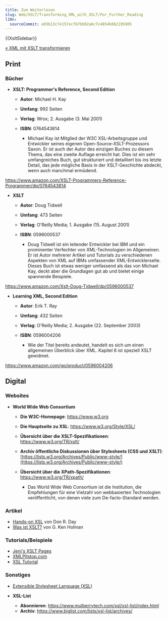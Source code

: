 ```yaml
---
title: Zum Weiterlesen
slug: Web/XSLT/Transforming_XML_with_XSLT/For_Further_Reading
l10n:
  sourceCommit: e03b13c7e157ec7b7bb02a6c7c4854b862195905
---
```


{{XsltSidebar}}

[« XML mit XSLT transformieren](/de/docs/Web/XSLT/Transforming_XML_with_XSLT)

## Print

### Bücher

- **XSLT: Programmer's Reference, Second Edition**

  - **Autor**: Michael H. Kay
  - **Umfang**: 992 Seiten
  - **Verlag**: Wrox; 2. Ausgabe (3. Mai 2001)
  - **ISBN**: 0764543814

    - Michael Kay ist Mitglied der W3C XSL-Arbeitsgruppe und Entwickler seines eigenen Open-Source-XSLT-Prozessors Saxon. Er ist auch der Autor des einzigen Buches zu diesem Thema, das eine zweite Auflage erreicht hat. Dies ist ein sehr umfangreiches Buch, gut strukturiert und detailliert bis ins letzte Detail, das jede mögliche Basis in der XSLT-Geschichte abdeckt, wenn auch manchmal ermüdend.

<https://www.amazon.com/XSLT-Programmers-Reference-Programmer/dp/0764543814>

- **XSLT**

  - **Autor**: Doug Tidwell
  - **Umfang**: 473 Seiten
  - **Verlag**: O'Reilly Media; 1. Ausgabe (15. August 2001)
  - **ISBN**: 0596000537

    - Doug Tidwell ist ein leitender Entwickler bei IBM und ein prominenter Verfechter von XML-Technologien im Allgemeinen. Er ist Autor mehrerer Artikel und Tutorials zu verschiedenen Aspekten von XML auf IBMs umfassender XML-Entwicklerseite. Dieses Buch ist etwas weniger umfassend als das von Michael Kay, deckt aber die Grundlagen gut ab und bietet einige spannende Beispiele.

<https://www.amazon.com/Xslt-Doug-Tidwell/dp/0596000537>

- **Learning XML, Second Edition**

  - **Autor**: Erik T. Ray
  - **Umfang**: 432 Seiten
  - **Verlag**: O'Reilly Media; 2. Ausgabe (22. September 2003)
  - **ISBN**: 0596004206

    - Wie der Titel bereits andeutet, handelt es sich um einen allgemeinen Überblick über XML. Kapitel 6 ist speziell XSLT gewidmet.

<https://www.amazon.com/gp/product/0596004206>

## Digital

### Websites

- **World Wide Web Consortium**

  - **Die W3C-Homepage**: <https://www.w3.org>
  - **Die Hauptseite zu XSL**: <https://www.w3.org/Style/XSL/>
  - **Übersicht über die XSLT-Spezifikationen**: <https://www.w3.org/TR/xslt/>
  - **Archiv öffentliche Diskussionen über Stylesheets (CSS und XSLT)**: [https://lists.w3.org/Archives/Public/www-style/](https://lists.w3.org/Archives/Public/www-style/)
  - **Übersicht über die XPath-Spezifikationen**: <https://www.w3.org/TR/xpath/>

    - Das World Wide Web Consortium ist die Institution, die Empfehlungen für eine Vielzahl von webbasierten Technologien veröffentlicht, von denen viele zum De-facto-Standard werden.

### Artikel

- [Hands-on XSL](https://developer.ibm.com/technologies/web-development/) von Don R. Day
- [Was ist XSLT?](https://www.xml.com/pub/a/2000/08/holman/index.html) von G. Ken Holman

### Tutorials/Beispiele

- [Jeni's XSLT Pages](https://www.jenitennison.com/xslt/)
- [XMLPitstop.com](https://web.archive.org/web/20211209064736/https://www.xmlpitstop.com/default_datatype_SSC.html)
- [XSL Tutorial](https://nwalsh.com/docs/tutorials/xsl/)

### Sonstiges

- [Extensible Stylesheet Language (XSL)](https://xml.coverpages.org/xsl.html)
- **XSL-List**

  - **Abonnieren**: <https://www.mulberrytech.com/xsl/xsl-list/index.html>
  - **Archiv**: <https://www.biglist.com/lists/xsl-list/archives/>
